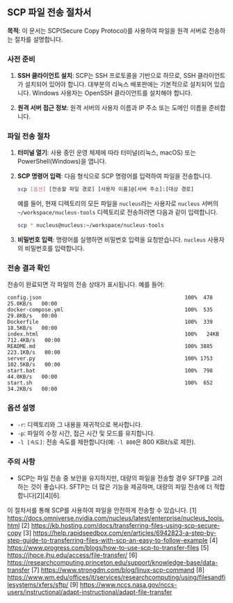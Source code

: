 ## SCP 파일 전송 절차서

**목적**: 이 문서는 SCP(Secure Copy Protocol)를 사용하여 파일을 원격 서버로 전송하는 절차를 설명합니다.

### **사전 준비**

1. **SSH 클라이언트 설치**: SCP는 SSH 프로토콜을 기반으로 하므로, SSH 클라이언트가 설치되어 있어야 합니다. 대부분의 리눅스 배포판에는 기본적으로 설치되어 있습니다. Windows 사용자는 OpenSSH 클라이언트를 설치해야 합니다.

2. **원격 서버 접근 정보**: 원격 서버의 사용자 이름과 IP 주소 또는 도메인 이름을 준비합니다.

### **파일 전송 절차**

1. **터미널 열기**: 사용 중인 운영 체제에 따라 터미널(리눅스, macOS) 또는 PowerShell(Windows)을 엽니다.

2. **SCP 명령어 입력**: 다음 형식으로 SCP 명령어를 입력하여 파일을 전송합니다.

   ```bash
   scp [옵션] [전송할 파일 경로] [사용자 이름]@[서버 주소]:[대상 경로]
   ```

   예를 들어, 현재 디렉토리의 모든 파일을 `nucleus`라는 사용자로 `nucleus` 서버의 `~/workspace/nucleus-tools` 디렉토리로 전송하려면 다음과 같이 입력합니다.

   ```bash
   scp * nucleus@nucleus:~/workspace/nucleus-tools
   ```

3. **비밀번호 입력**: 명령어를 실행하면 비밀번호 입력을 요청받습니다. `nucleus` 사용자의 비밀번호를 입력합니다.

### **전송 결과 확인**

전송이 완료되면 각 파일의 전송 상태가 표시됩니다. 예를 들어:

```
config.json                                              100%  478    25.0KB/s   00:00
docker-compose.yml                                       100%  535    29.8KB/s   00:00
Dockerfile                                               100%  339    18.5KB/s   00:00
index.html                                               100%   24KB 712.4KB/s   00:00
README.md                                                100% 3885   223.1KB/s   00:00
server.py                                                100% 1753   102.5KB/s   00:00
start.bat                                                100%  798    44.0KB/s   00:00
start.sh                                                 100%  652    34.2KB/s   00:00
```

### **옵션 설명**

- `-r`: 디렉토리와 그 내용을 재귀적으로 복사합니다.
- `-p`: 파일의 수정 시간, 접근 시간 및 모드를 유지합니다.
- `-l [속도]`: 전송 속도를 제한합니다(예: `-l 800`은 800 KBit/s로 제한).

### **주의 사항**

- SCP는 파일 전송 중 보안을 유지하지만, 대량의 파일을 전송할 경우 SFTP를 고려하는 것이 좋습니다. SFTP는 더 많은 기능을 제공하며, 대량의 파일 전송에 더 적합합니다[2][4][6].

이 절차서를 통해 SCP를 사용하여 파일을 안전하게 전송할 수 있습니다.
[1] https://docs.omniverse.nvidia.com/nucleus/latest/enterprise/nucleus_tools.html
[2] https://kb.hosting.com/docs/transferring-files-using-scp-secure-copy
[3] https://help.rapidseedbox.com/en/articles/6942823-a-step-by-step-guide-to-transferring-files-with-scp-an-easy-to-follow-example
[4] https://www.progress.com/blogs/how-to-use-scp-to-transfer-files
[5] https://jhpce.jhu.edu/access/file-transfer/
[6] https://researchcomputing.princeton.edu/support/knowledge-base/data-transfer
[7] https://www.strongdm.com/blog/linux-scp-command
[8] https://www.wm.edu/offices/it/services/researchcomputing/using/filesandfilesystems/xfers/sftp/
[9] https://www.nccs.nasa.gov/nccs-users/instructional/adapt-instructional/adapt-file-transfer
